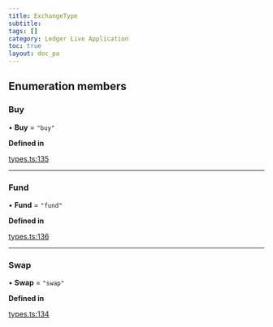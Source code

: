```yaml
---
title: ExchangeType
subtitle:
tags: []
category: Ledger Live Application
toc: true
layout: doc_pa
---
```




## Enumeration members

### Buy

• **Buy** = `"buy"`

**Defined in**

[types.ts:135](https://github.com/LedgerHQ/ledger-live-platform-sdk/blob/248c4d7/src/types.ts#L135)

___

### Fund

• **Fund** = `"fund"`

**Defined in**

[types.ts:136](https://github.com/LedgerHQ/ledger-live-platform-sdk/blob/248c4d7/src/types.ts#L136)

___

### Swap

• **Swap** = `"swap"`

**Defined in**

[types.ts:134](https://github.com/LedgerHQ/ledger-live-platform-sdk/blob/248c4d7/src/types.ts#L134)
